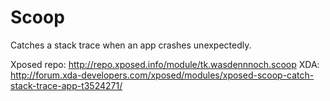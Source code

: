 # Scoop

Catches a stack trace when an app crashes unexpectedly.


Xposed repo: http://repo.xposed.info/module/tk.wasdennnoch.scoop
XDA: http://forum.xda-developers.com/xposed/modules/xposed-scoop-catch-stack-trace-app-t3524271/